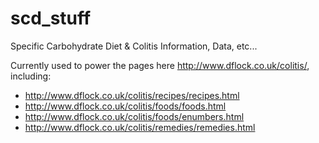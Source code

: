 # scd_stuff
Specific Carbohydrate Diet &amp; Colitis Information, Data, etc...

Currently used to power the pages here http://www.dflock.co.uk/colitis/, including:

* http://www.dflock.co.uk/colitis/recipes/recipes.html
* http://www.dflock.co.uk/colitis/foods/foods.html
* http://www.dflock.co.uk/colitis/foods/enumbers.html
* http://www.dflock.co.uk/colitis/remedies/remedies.html
